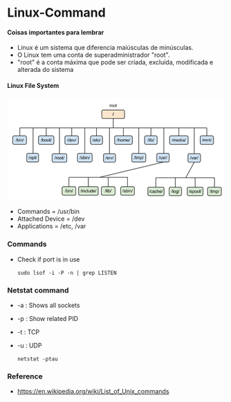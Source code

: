 # Linux-Command

#### Coisas importantes para lembrar

- Linux é um sistema que diferencia maiúsculas de minúsculas.
- O Linux tem uma conta de superadministrador "root".
- "root" é a conta máxima que pode ser criada, excluída, modificada e alterada do sistema

#### Linux File System

![linux-filesystem](https://github.com/isaccanedo/Linux-Command/blob/master/linux.png)

- Commands = /usr/bin
- Attached Device = /dev
- Applications = /etc, /var

### Commands

- Check if port is in use

      sudo lsof -i -P -n | grep LISTEN

### Netstat command

- -a : Shows all sockets
- -p : Show related PID
- -t : TCP
- -u : UDP

      netstat -ptau

### Reference

- https://en.wikipedia.org/wiki/List_of_Unix_commands
